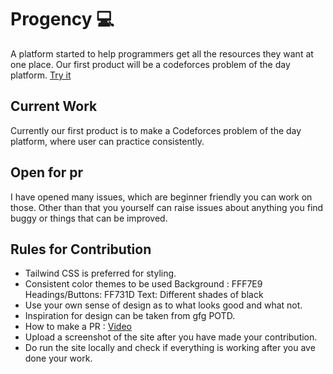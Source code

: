 # Progency 💻
A platform started to help programmers get all the resources they want at one place. Our first product will be a codeforces problem of the day platform.
<a href="https://metakunal.github.io/progency/"> Try it </a>

## Current Work
Currently our first product is to make a Codeforces problem of the day platform, where user can practice consistently.

## Open for pr
I have opened many issues, which are beginner friendly you can work on those. Other than that you yourself can raise issues about anything you find buggy or things that can be improved.

## Rules for Contribution
<ul>
<li>Tailwind CSS is preferred for styling.</li>
<li>Consistent color themes to be used Background : FFF7E9 Headings/Buttons: FF731D Text: Different shades of black</li>
<li>Use your own sense of design as to what looks good and what not.</li>
<li>Inspiration for design can be taken from gfg POTD.</li>
<li>How to make a PR : <a href="https://www.youtube.com/watch?v=JYe-XyFTuk0">Video</a></li>
<li>Upload a screenshot of the site after you have made your contribution.</li>
<li>Do run the site locally and check if everything is working after you ave done your work.</li>
</ul>

